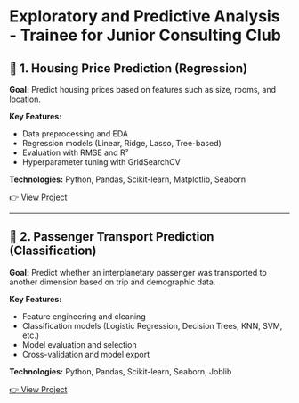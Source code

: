 # Exploratory and Predictive Analysis - Trainee for Junior Consulting Club


## 📘 1. Housing Price Prediction (Regression)

**Goal:** Predict housing prices based on features such as size, rooms, and location.

**Key Features:**
- Data preprocessing and EDA
- Regression models (Linear, Ridge, Lasso, Tree-based)
- Evaluation with RMSE and R²
- Hyperparameter tuning with GridSearchCV

**Technologies:** Python, Pandas, Scikit-learn, Matplotlib, Seaborn

[👉 View Project](./Housing_Regression.ipynb)

---

## 🚀 2. Passenger Transport Prediction (Classification)

**Goal:** Predict whether an interplanetary passenger was transported to another dimension based on trip and demographic data.

**Key Features:**
- Feature engineering and cleaning
- Classification models (Logistic Regression, Decision Trees, KNN, SVM, etc.)
- Model evaluation and selection
- Cross-validation and model export

**Technologies:** Python, Pandas, Scikit-learn, Seaborn, Joblib

[👉 View Project](./Passengers_Classification.ipynb)
